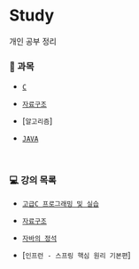 # Study
개인 공부 정리

### 📝 과목
  - [`C`](https://github.com/kyeong-hyeok/Study/tree/main/C)

  - [`자료구조`](https://github.com/kyeong-hyeok/Study/tree/main/%EC%9E%90%EB%A3%8C%EA%B5%AC%EC%A1%B0)

  - [`알고리즘`]

  - [`JAVA`](https://github.com/kyeong-hyeok/Study/tree/main/JAVA)

<br>

### 💻 강의 목록
 
  - [`고급C 프로그래밍 및 실습`](https://github.com/sejongresearch/2019.Fall.AdvancedC)

  - [`자료구조`](https://github.com/sejongresearch/2020.Spring.DataStructure)
 
  - [`자바의 정석`](https://github.com/castello/javajungsuk_basic)

  - [`인프런 - 스프링 핵심 원리 기본편`]
